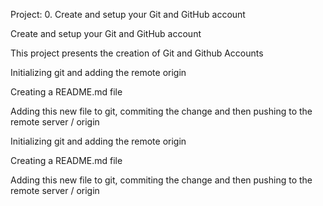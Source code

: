   Project: 0. Create and setup your Git and GitHub account
 
  Create and setup your Git and GitHub account

  This project presents the creation of  Git and Github Accounts

  Initializing git and adding the remote origin

  Creating a README.md file

  Adding this new file to git, commiting the change and then pushing to the remote server / origin

  Initializing git and adding the remote origin

  Creating a README.md file

  Adding this new file to git, commiting the change and then pushing to the remote server / origin
